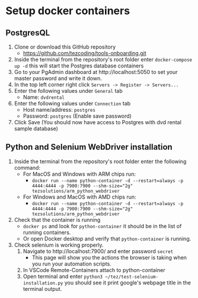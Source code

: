 # Setup docker containers

## PostgresQL

1. Clone or download this GitHub repository
   - https://github.com/tezcoding/tools-onboarding.git
2. Inside the terminal from the repository's root folder enter `docker-compose up -d` this will start the Postgres database containers
3. Go to your PgAdmin dashboard at http://localhost:5050 to set your master password and write it down.
4. In the top left corner right click `Servers -> Register -> Servers...`
5. Enter the following values under `General` tab
   - Name: `dvdrental`
6. Enter the following values under `Connection` tab
   - Host name/address: `postgres`
   - Password: `postgres` (Enable save password)
7. Click Save (You should now have access to Postgres with dvd rental sample database)

## Python and Selenium WebDriver installation

1. Inside the terminal from the repository's root folder enter the following command:
   - For MacOS and Windows with ARM chips run:
     - `docker run --name python-container -d --restart=always -p 4444:4444 -p 7900:7900 --shm-size="2g" tezsolutions/arm_python_webdriver`
   - For Windows and MacOS with AMD chips run:
     - `docker run --name python-container -d --restart=always -p 4444:4444 -p 7900:7900 --shm-size="2g" tezsolutions/arm_python_webdriver`
2. Check that the container is running
   - `docker ps` and look for `python-container` it should be in the list of running containers.
   - Or open Docker desktop and verify that `python-container` is running.
3. Check selenium is working properly.
   1. Navigate to http://localhost:7900/ and enter password `secret`
      - This page will show you the actions the browser is taking when you run your automation scripts.
   2. In VSCode Remote-Containers attach to python-container
   3. Open terminal and enter `python3 ~/tez/test-selenium-installation.py` you should see it print google's webpage title in the terminal output.
